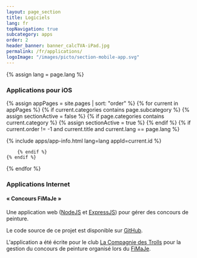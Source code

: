 ```yaml
---
layout: page_section
title: Logiciels
lang: fr
topNavigation: true
subcategory: apps
order: 2
header_banner: banner_calcTVA-iPad.jpg
permalink: /fr/applications/
logoImage: "/images/picto/section-mobile-app.svg"
---
```


{% assign lang = page.lang %}

### Applications pour iOS

{% assign appPages = site.pages | sort: "order" %}
{% for current in appPages %}
    {% if current.categories contains page.subcategory %}
        {%  assign sectionActive = false %}
        {% if page.categories contains current.category %}
            {%  assign sectionActive = true %}
        {% endif %}
        {% if current.order != -1 and current.title and current.lang == page.lang %}

{% include apps/app-info.html lang=lang appId=current.id %}

        {% endif %}
    {% endif %}
{% endfor %}


### Applications Internet

#### « Concours FiMaJe »

Une application web 
([NodeJS](http://nodejs.org/) et [ExpressJS](http://expressjs.com/fr/)) 
pour gérer des concours de peinture.

Le code source de ce projet est disponible sur 
[GitHub](https://github.com/sylvaingml/FiMaJe-concours).

L'application a été écrite pour le club 
[La Compagnie des Trolls](http://LaCompagnieDesTrolls.fr/) 
pour la gestion du concours de peinture organisé lors du
[FiMaJe](http://FiMaJe.fr).


